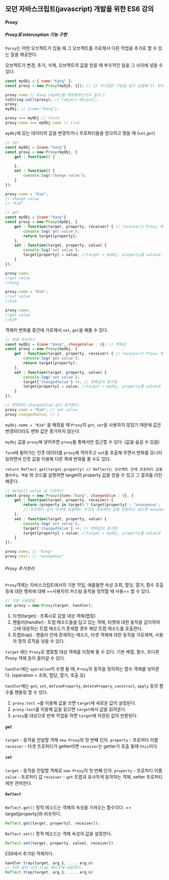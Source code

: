 ## 모던 자바스크립트(javascript) 개발을 위한 ES6 강의

#### Proxy

##### Proxy로 interception 기능 구현

`Porxy`는 어떤 오브젝트가 있을 때 그 오브젝트를 가로채서 다른 작업을 추가로 할 수 있는 일을 제공한다.

오브젝트가 변경, 추가, 삭제, 오브젝트의 값을 얻을 때 부수적인 일을 그 사이에 넣을 수 있다.

```js
const myObj = { name:"Kang" };
const proxy = new Proxy(myOjb, {}); // {} 커스텀한 기능을 넣고 싶을때 {} 자리에 넣으면 된다.

proxy.name // Kang [myObj를 래핑해주는것과 같다.]
toString.call(proxy); // [object Object];
proxy;
myObj; // {name:"Kang"};

proxy === myObj // false
proxy.name === myObj.name // true
```

`myObj`에 있는 데이터의 값을 변경하거나 프로퍼티들을 얻으려고 했을 때 (`set`,`get`)

```js
// set
const myObj = {name:"Kang"}
const proxy = new Proxy(myObj, {
    get : function() {
        
    },
    set : function() {
        console.log('change value');
    }
});

proxy.name = "Kim";
// change value
// "Kim"
```

```js
// get
const myObj = {name:"Kang"}
const proxy = new Proxy(myObj, {
    get : function(target, property, receiver) { // receiver는 Proxy 개체 자체를 뜻한다.
        console.log('get value');
        return target[property];
    },
    set : function(target, property, value) { 
        console.log('set value');
        target[property] = value; //target = myObj, property를 value로 지정한다.
    }
});

proxy.name;
//get value
//Kang

proxy.name = "Kim";
//set value
//Kim

proxy.name;
//get value
//KIM
```

객체의 변화를 중간에 가로채서 `set`, `get`을 해줄 수 있다.

```js
// 변화 확인하기
const myObj = {name:"Kang", changeValue : 0}; // 변화값
const proxy = new Proxy(myObj, {
    get : function(target, property, receiver) { // receiver는 Proxy 개체 자체를 뜻한다.
        console.log('get value');
        return target[property];
    },
    set : function(target, property, value) { 
        console.log('set value');
        target['changedValue'] ++; // 변화값이 증가함
        target[property] = value; //target = myObj, property를 value로 지정한다.
    }
});

// 변화마다 changeValue 값이 증가한다.
proxy.name = "Kim"; // set value
proxy.changedValue; // 1
```

`myObj.name = "Kim"` 을 해줬을 때 `Proxy`의 `get`, `set`을 사용하지 않았기 때문에 값은 변경되더라도 변화 값은 증가하지 않는다.

`myObj` 값을 `proxy`에 넣어주면 `proxy`를 통해서만 접근할 수 있다. (값을 숨길 수 있음)

`form`에 들어가는 인풋 데이터를 `proxy`에 적어주고 `set`을 호출해 주면서 변화를 모니터링하면서 인풋 값을 이용해 다른 쪽에 변화를 줄 수도 있다.

`return Reflect.get(target.property) // Reflect는 오브젝트 안에 프로퍼티 값을 뽑아주는 역할`
위 코드를 실행하면 target의 property 값을 얻을 수 있고 그 결과를 리턴해준다.

```js
// default value 값 지정하기
const proxy = new Proxy({name:"Kang", changeValue : 0}, {
    get : function(target, property, receiver) { 
        return (property in target) ? target[property] : "anonymous";
        // 프로퍼티 값이 타겟에 있을때는 타겟의 프로퍼티 값을 반환하고 없으면 anoymous를 반환한다.
    },
    set : function(target, property, value) { 
        console.log('set value');
        target['changedValue'] ++; // 변화값이 증가함
        target[property] = value; //target = myObj, property를 value로 지정한다.
    }
});

proxy.name; // "Kang"
proxy.test; // "anonymous"
```

###### Proxy 추가정리
`Proxy`객체는 자바스크립트에서의 기본 작업, 예를들면 속성 조회, 할당, 열거, 함수 호출등에 대한 행위에 대해 ==사용자의 커스텀 동작을 정의할 때 사용== 할 수 있다.

```js
// 기본 사용방법
var proxy = new Proxy(target, handler);
```
1. 타겟(target) : 프록시로 감쌀 대상 객체(랩핑)
2. 핸들러(handler) : 트랩 메소드들을 담고 있는 객체, 타켓에 대한 동작을 감지하여 그에 대응하는 트랩 메소드가 존재할 경우 해당 트랩 메소드를 호출한다.
3. 트랩(trap) : 핸들러 안에 존재하는 메소드, 타겟 객체에 대한 동작을 가로채며, 사용자 정의 로직을 넣을 수 있다.

`target` 에는 `Proxy`로 랩핑할 대상 객체를 지정해 줄 수 있다.
기본 배열, 함수, 또다른 Proxy 객체 등이 들어갈 수 있다.

`handler`에는 `operation`이 수행 될 때, `Proxy`의 동작을 정의하는 함수 객체를 넣어준다. (operation = 조회, 할당, 열거, 호출 등)

`handler`에는 `get`, `set`, `defineProperty`, `deletePropery`, `construct`, `apply` 등의 함수를 핸들링 할 수 있다.

1. `proxy.test =`를 이용해 값을 쓰면 `target`에 새로운 값이 설정된다.
2. `proxy.test`를 이용해 값을 읽으면 `target`에서 값을 읽어온다.
3. `proxy`를 대상으로 반복 작업을 하면 `target`에 저장된 값이 반환된다.

##### `get`
`target` - 동작을 전달할 객체 `new Proxy`의 첫 번째 인자.
`property` - 프로퍼티 이름
`receiver` - 타겟 프로퍼티가 getter라면 `receiver`는 getter가 호출 될때 `this`이다.

##### `set`
`target` - 동작을 전달할 객체로 `new Proxy`의 첫 번째 인자.
`property` - 프로퍼티 이름
`value` - 프로퍼티 값
`receiver` - `get` 트랩과 유사하게 동작하는 객체, setter 프로퍼티에만 관여한다.

##### `Reflect`
`Reflect.get()` 정적 메소드는 객체의 속성을 가져오는 함수이다.
=> target[property]와 비슷하다.
```js
Reflect.get(target, property[, receiver]);
```

`Reflect.set()` 정적 메소드는 객체 속성의 값을 설정한다.
```js
Reflect.set(target, property, value[, receiver])
```

ES6에서 추가된 객체이다.
```js
handler.trap(target, arg_1, ..., arg_n)
// 위와 같은 모든 trap 메소드에 대응한다.
Reflect.trap(target, arg_1, ..., arg_n)
```

